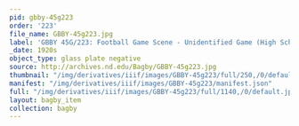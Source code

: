 ```yaml
---
pid: gbby-45g223
order: '223'
file_name: GBBY-45g223.jpg
label: 'GBBY 45G/223: Football Game Scene - Unidentified Game (High School?) - c1920s'
_date: 1920s
object_type: glass plate negative
source: http://archives.nd.edu/Bagby/GBBY-45g223.jpg
thumbnail: "/img/derivatives/iiif/images/GBBY-45g223/full/250,/0/default.jpg"
manifest: "/img/derivatives/iiif/images/GBBY-45g223/manifest.json"
full: "/img/derivatives/iiif/images/GBBY-45g223/full/1140,/0/default.jpg"
layout: bagby_item
collection: bagby
---
```

